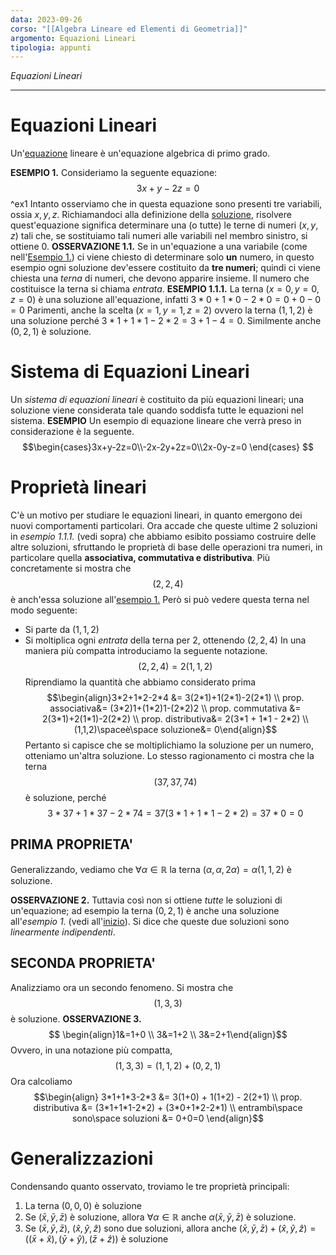 ```yaml
---
data: 2023-09-26
corso: "[[Algebra Lineare ed Elementi di Geometria]]"
argomento: Equazioni Lineari
tipologia: appunti
---
```

*Equazioni Lineari* 
- - -
# Equazioni Lineari
Un'[equazione](Equazioni%20e%20soluzione) lineare è un'equazione algebrica di primo grado.

**ESEMPIO 1.** Consideriamo la seguente equazione: $$3x+y-2z=0$$^ex1
Intanto osserviamo che in questa equazione sono presenti tre variabili, ossia $x, y, z$.
Richiamandoci alla definizione della [soluzione](Equazioni%20e%20soluzione), risolvere quest'equazione significa determinare una (o tutte) le terne di numeri $(x,y,z)$ tali che, se sostituiamo tali numeri alle variabili nel membro sinistro, si ottiene $0$. 
**OSSERVAZIONE 1.1.** Se in un'equazione a una variabile (come nell'[Esempio 1.](Equazioni%20e%20soluzione)) ci viene chiesto di determinare solo **un** numero, in questo esempio ogni soluzione dev'essere costituito da **tre numeri**; quindi ci viene chiesta una *terna* di numeri, che devono apparire insieme. Il numero che costituisce la terna si chiama *entrata*.
**ESEMPIO 1.1.1.** La terna $(x=0, y=0, z=0)$ è una soluzione all'equazione, infatti $3*0+1*0-2*0=0+0-0=0$
Parimenti, anche la scelta $(x=1, y=1, z=2)$ ovvero la terna $(1,1,2)$ è una soluzione perché $3*1+1*1-2*2=3+1-4=0$.
Similmente anche $(0,2,1)$ è soluzione.

# Sistema di Equazioni Lineari
Un *sistema di equazioni lineari* è costituito da più equazioni lineari; una soluzione viene considerata tale quando soddisfa tutte le equazioni nel sistema.
**ESEMPIO** Un esempio di equazione lineare che verrà preso in considerazione è la seguente. $$\begin{cases}3x+y-2z=0\\-2x-2y+2z=0\\2x-0y-z=0 \end{cases} $$ 
# Proprietà lineari
C'è un motivo per studiare le equazioni lineari, in quanto emergono dei nuovi comportamenti particolari.
Ora accade che queste ultime 2 soluzioni in *esempio 1.1.1.* (vedi sopra) che abbiamo esibito possiamo costruire delle altre soluzioni, sfruttando le proprietà di base delle operazioni tra numeri, in particolare quella **associativa, commutativa e distributiva**.
Più concretamente si mostra che $$(2,2,4)$$ è anch'essa soluzione all'[esempio 1.](#^ex1)
Però si può vedere questa terna nel modo seguente:
- Si parte da $(1,1,2)$
- Si moltiplica ogni *entrata* della terna per $2$, ottenendo $(2,2,4)$
In una maniera più compatta introduciamo la seguente notazione. $$ (2,2,4) = 2(1,1,2)$$
Riprendiamo la quantità che abbiamo considerato prima $$\begin{align}3*2+1*2-2*4 &= 3(2*1)+1(2*1)-2(2*1) \\ prop. associativa&= (3*2)1+(1*2)1-(2*2)2 \\ prop. commutativa &= 2(3*1)+2(1*1)-2(2*2) \\  prop. distributiva&= 2(3*1 + 1*1 - 2*2) \\ (1,1,2)\spaceè\space soluzione&= 0\end{align}$$ Pertanto si capisce che se moltiplichiamo la soluzione per un numero, otteniamo un'altra soluzione.
Lo stesso ragionamento ci mostra che la terna $$(37, 37, 74)$$ è soluzione, perché $$3*37+1*37-2*74 = 37(3*1+1*1-2*2) = 37*0 = 0$$
## PRIMA PROPRIETA'
Generalizzando, vediamo che $\forall \alpha \in \mathbb{R}$ la terna $(\alpha, \alpha, 2\alpha) = \alpha(1,1,2)$ è soluzione.

**OSSERVAZIONE 2.** Tuttavia così non si ottiene *tutte* le soluzioni di un'equazione; ad esempio la terna $(0,2,1)$ è anche una soluzione all'*esempio 1.* (vedi all'[inizio](#^ex1)). 
Si dice che queste due soluzioni sono *linearmente indipendenti*.

## SECONDA PROPRIETA'
Analizziamo ora un secondo fenomeno. Si mostra che $$(1, 3, 3)$$ è soluzione. 
**OSSERVAZIONE 3.** $$ \begin{align}1&=1+0 \\ 3&=1+2 \\ 3&=2+1\end{align}$$ Ovvero, in una notazione più compatta, $$ (1,3,3) = (1,1,2) + (0,2,1)$$Ora calcoliamo $$\begin{align} 3*1+1*3-2*3 &= 3(1+0) + 1(1+2) - 2(2+1) \\ prop. distributiva &= (3*1+1*1-2*2) + (3*0+1*2-2*1) \\ entrambi\space sono\space soluzioni &= 0+0=0 \end{align}$$
# Generalizzazioni
Condensando quanto osservato, troviamo le tre proprietà principali:
1. La terna $(0,0,0)$ è soluzione
2. Se $(\bar{x}, \bar{y}, \bar{z})$ è soluzione, allora $\forall \alpha \in \mathbb{R}$ anche $\alpha(\bar{x}, \bar{y}, \bar{z})$ è soluzione.
3. Se $(\bar{x}, \bar{y}, \bar{z})$, $(\hat{x}, \hat{y}, \hat{z})$ sono due soluzioni, allora anche $(\bar{x}, \bar{y}, \bar{z})+(\hat{x}, \hat{y}, \hat{z}) = ((\bar{x}+\hat{x}), (\bar{y}+\hat{y}), (\bar{z}+\hat{z}))$ è soluzione

